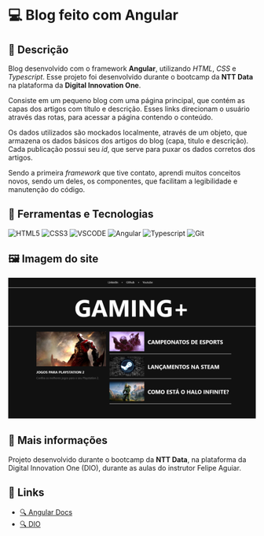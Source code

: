 # 💻 Blog feito com Angular

## 📖 Descrição

Blog desenvolvido com o framework **Angular**, utilizando *HTML*, *CSS* e *Typescript*. Esse projeto foi desenvolvido durante o bootcamp da **NTT Data** na plataforma da **Digital Innovation One**.

Consiste em um pequeno blog com uma página principal, que contém as capas dos artigos com título e descrição. Esses links direcionam o usuário através das rotas, para acessar a página contendo o conteúdo.

Os dados utilizados são mockados localmente, através de um objeto, que armazena os dados básicos dos artigos do blog (capa, titulo e descrição). Cada publicação possui seu *id*, que serve para puxar os dados corretos dos artigos.

Sendo a primeira *framework* que tive contato, aprendi muitos conceitos novos, sendo um deles, os componentes, que facilitam a legibilidade e manutenção do código.

## 🔨 Ferramentas e Tecnologias

<div style="display: inline-block">
  <img src="https://img.shields.io/badge/HTML-E34F26?style=for-the-badge&logo=html5&logoColor=white" alt="HTML5"/>
  <img src="https://img.shields.io/badge/CSS-1572B6?style=for-the-badge&logo=css3&logoColor=white" alt="CSS3"/>
  <img src="https://img.shields.io/badge/VSCODE-007ACC?style=for-the-badge&logo=visualstudiocode&logoColor=white" alt="VSCODE"/>
  <img src="https://img.shields.io/badge/ANGULAR-DD0031?style=for-the-badge&logo=angular&logoColor=white" alt="Angular"/>
  <img src="https://img.shields.io/badge/TYPESCRIPT-3178C6?style=for-the-badge&logo=typescript&logoColor=white" alt="Typescript"/>
  <img src="https://img.shields.io/badge/GIT-F05032?style=for-the-badge&logo=git&logoColor=white" alt="Git"/>
</div>

## 🖼️ Imagem do site

![Imagem da página principal](./pagina-principal.png "Página principal")

## 📌 Mais informações

Projeto desenvolvido durante o bootcamp da **NTT Data**, na plataforma da Digital Innovation One (DIO), durante as aulas do instrutor Felipe Aguiar.

## 🔗 Links

* [🔍 Angular Docs](https://angular.io/docs)
* [🔍 DIO](https://www.dio.me/)